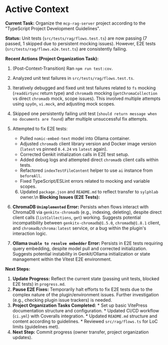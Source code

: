 <!-- Version: 1.5 | Last Updated: 2025-06-06 -->

# Active Context

**Current Task:** Organize the `mcp-rag-server` project according to the \"TypeScript Project Development Guidelines\".

**Status:** Unit tests (`src/tests/rag/flows.test.ts`) are now passing (7 passed, 1 skipped due to persistent mocking issues). However, E2E tests (`src/tests/rag/flows.e2e.test.ts`) are consistently failing.

**Recent Actions (Project Organization Task):**
1.  (Post-Context-Transition) Ran `npm run test:cov`.
2.  Analyzed unit test failures in `src/tests/rag/flows.test.ts`.
3.  Iteratively debugged and fixed unit test failures related to `fs` mocking (`readdirSync` return type) and `chromadb` mocking (`getChromaCollection` vs direct `chromadb` mock, scope issues). This involved multiple attempts using `spyOn`, `vi.mock`, and adjusting mock scopes.
4.  Skipped one persistently failing unit test (`should return message when no documents are found`) after multiple unsuccessful fix attempts.
5.  Attempted to fix E2E tests:
    *   Pulled `nomic-embed-text` model into Ollama container.
    *   Adjusted `chromadb` client library version and Docker image version (`latest` vs pinned `0.4.24` vs `latest` again).
    *   Corrected Genkit initialization calls in E2E test setup.
    *   Added debug logs and attempted direct `chromadb` client calls within tests.
    *   Refactored `indexTestFileContent` helper to use `ai` instance from `beforeAll`.
    *   Fixed TypeScript/ESLint errors related to mocking and variable scopes.

    6.  Updated `package.json` and `README.md` to reflect transfer to `sylphlab` owner.\n
**Blocking Issues (E2E Tests):**
1.  **ChromaDB `Unimplemented` Error:** Persists when flows interact with ChromaDB via `genkitx-chromadb` (e.g., indexing, deleting), despite direct client calls (`listCollections`, `get`) working. Suggests potential incompatibility between `genkitx-chromadb@1.5.0`, `chromadb@1.8.1` client, and `chromadb/chroma:latest` service, or a bug within the plugin's interaction logic.
2.  **Ollama `Unable to resolve embedder` Error:** Persists in E2E tests requiring query embedding, despite model pull and corrected initialization. Suggests potential instability in Genkit/Ollama initialization or state management within the Vitest E2E environment.

**Next Steps:**
1.  **Update Progress:** Reflect the current state (passing unit tests, blocked E2E tests) in `progress.md`.
2.  **Pause E2E Fixes:** Temporarily halt efforts to fix E2E tests due to the complex nature of the plugin/environment issues. Further investigation (e.g., checking plugin issue trackers) is needed.
3.  **Project Organization Tasks Completed:**
        *   Set up basic VitePress documentation structure and configuration.
        *   Updated CI/CD workflow (`ci.yml`) with Coveralls integration.
        *   Updated `README.md` structure and content according to guidelines.
        *   Reviewed `src/rag/flows.ts` for LoC limits (guidelines met).
4.  **Next Step:** Commit progress (owner transfer, project organization updates).
